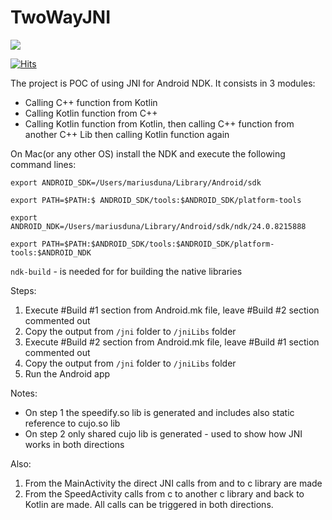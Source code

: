 # TwoWayJNI

![](https://komarev.com/ghpvc/?username=Duna)

[![Hits](https://hits.seeyoufarm.com/api/count/incr/badge.svg?url=https%3A%2F%2Fgithub.com%2FDuna%2FBoth-Ways-JNI-Kotlin-NDK&count_bg=%2379C83D&title_bg=%23555555&icon=&icon_color=%23E7E7E7&title=hits&edge_flat=false)](https://hits.seeyoufarm.com)

The project is POC of using JNI for Android NDK. It consists in 3 modules:
- Calling C++ function from Kotlin
- Calling Kotlin function from C++
- Calling Kotlin function from Kotlin, then calling C++ function from another C++ Lib then calling Kotlin function again

On Mac(or any other OS) install the NDK and execute the following command lines:

```
export ANDROID_SDK=/Users/mariusduna/Library/Android/sdk

export PATH=$PATH:$ ANDROID_SDK/tools:$ANDROID_SDK/platform-tools

export ANDROID_NDK=/Users/mariusduna/Library/Android/sdk/ndk/24.0.8215888

export PATH=$PATH:$ANDROID_SDK/tools:$ANDROID_SDK/platform-tools:$ANDROID_NDK
```
`ndk-build` - is needed for for building the native libraries

Steps:
1. Execute #Build #1 section from Android.mk file, leave #Build #2 section commented out
2. Copy the output from `/jni` folder to `/jniLibs` folder
3. Execute #Build #2 section from Android.mk file, leave #Build #1 section commented out
4. Copy the output from `/jni` folder to `/jniLibs` folder
5. Run the Android app

Notes:
 - On step 1 the speedify.so lib is generated and includes also static reference to cujo.so lib
 - On step 2 only shared cujo lib is generated - used to show how JNI works in both directions

 Also:
 1. From the MainActivity the direct JNI calls from and to c library are made
 2. From the SpeedActivity calls from c to another c library and back to Kotlin are made.
 All calls can be triggered in both directions.
